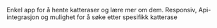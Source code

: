 Enkel app for å hente katteraser og lære mer om dem.
Responsiv, Api-integrasjon og mulighet for å søke etter spesifikk katterase
